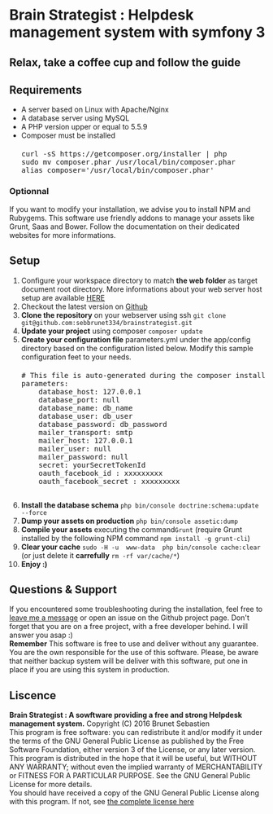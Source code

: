 Brain Strategist : Helpdesk management system with symfony 3
========
<h2>Relax, take a coffee cup and follow the guide</h2>
<h2 class="blog-post-title">Requirements</h2>
<ul>
<li>A server based on Linux with Apache/Nginx </li>
<li>A database server using MySQL</li>
<li>A PHP version upper or equal to 5.5.9 </li>
<li>Composer must be installed
<pre style="margin-top: 20px">
curl -sS https://getcomposer.org/installer | php
sudo mv composer.phar /usr/local/bin/composer.phar
alias composer='/usr/local/bin/composer.phar'</pre>
</li>
</ul>
<h3>Optionnal</h3>
If you want to modify your installation, we advise you to install NPM and Rubygems. This software use friendly addons to manage your assets like Grunt, Saas and Bower. Follow the documentation on their dedicated websites for more informations.
<h2 class="blog-post-title">Setup</h2>
<ol>
<li> Configure your workspace directory to match <b>the web folder</b> as target document root directory. More informations about your web server host setup are available <a href="http://symfony.com/doc/current/cookbook/configuration/web_server_configuration.html" target="_blank">HERE</a></li>
<li> Checkout the latest version on <a href="https://github.com/sebbrunet334/brainstrategist" target="_blank">Github</a></li>
<li> <b>Clone the repository</b>  on your webserver using ssh&nbsp;<code>git clone git@github.com:sebbrunet334/brainstrategist.git</code></li>
<li> <b>Update your project</b> using composer <code>composer update</code></li>
<li> <b>Create your configuration file</b> parameters.yml under the app/config directory based on the configuration listed below. Modify this sample configuration feet to your needs.
<pre style="margin-top: 20px"># This file is auto-generated during the composer install
parameters:
    database_host: 127.0.0.1
    database_port: null
    database_name: db_name
    database_user: db_user
    database_password: db_password
    mailer_transport: smtp
    mailer_host: 127.0.0.1
    mailer_user: null
    mailer_password: null
    secret: yourSecretTokenId
    oauth_facebook_id : xxxxxxxxx
    oauth_facebook_secret : xxxxxxxxx
    </pre>
</li>
<li> <b>Install the database schema</b> <code>php bin/console doctrine:schema:update --force</code></li>
<li> <b>Dump your assets on production</b> <code>php bin/console assetic:dump</code></li>
<li> <b>Compile your assets</b> executing the command<code>Grunt</code> (require Grunt installed by the following NPM command <code>npm install -g grunt-cli</code>)</li>
<li> <b>Clear your cache</b> <code>sudo -H -u  www-data  php bin/console cache:clear</code> (or just delete it <b>carrefully</b> <code>rm -rf var/cache/*</code>)</li>
<li> <b>Enjoy :)</b></li>
</ol>
<h2 class="blog-post-title">Questions & Support</h2>
<p>
If you encountered some troubleshooting during the installation, feel free to <a href="mailto:brunetsebastien33@gmail.com"> leave me a message</a> or open an issue on the Github project page.
Don't forget that you are on a free project, with a free developer behind. I will answer you asap :)<br/>
<strong>Remember</strong> This software is free to use and deliver without any guarantee. You are the own responsible for the use of this software. Please, be aware that neither backup system will be deliver with this software, put one in place if you are using this system in production. 
</p>
<h2 class="blog-post-title">Liscence</h2>
<p>
<b>Brain Strategist : A sowftware providing a free and strong Helpdesk management system.</b>
Copyright (C) 2016  Brunet Sebastien
<br/>
This program is free software: you can redistribute it and/or modify
it under the terms of the GNU General Public License as published by
the Free Software Foundation, either version 3 of the License, or any later version.
<br/>
This program is distributed in the hope that it will be useful,
but WITHOUT ANY WARRANTY; without even the implied warranty of
MERCHANTABILITY or FITNESS FOR A PARTICULAR PURPOSE.  See the
GNU General Public License for more details.
<br/>
You should have received a copy of the GNU General Public License
along with this program.  If not, see <a href="http://brainstrategist.fr/en/liscence"> the complete license here</a>
</p>
</div>
